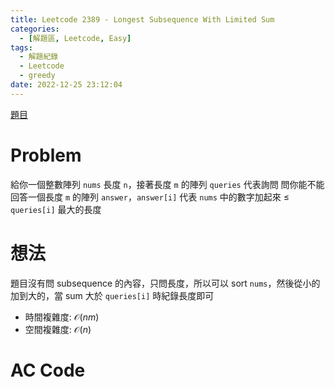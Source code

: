 ```yaml
---
title: Leetcode 2389 - Longest Subsequence With Limited Sum
categories:
  - [解題區, Leetcode, Easy]
tags:
  - 解題紀錄
  - Leetcode
  - greedy
date: 2022-12-25 23:12:04
---
```


[題目](https://leetcode.com/problems/longest-subsequence-with-limited-sum/description/)

# Problem

給你一個整數陣列 `nums` 長度 `n`，接著長度 `m` 的陣列 `queries` 代表詢問 
問你能不能回答一個長度 `m` 的陣列 `answer`，`answer[i]` 代表 `nums` 中的數字加起來 $\le$ `queries[i]` 最大的長度

# 想法

題目沒有問 subsequence 的內容，只問長度，所以可以 sort `nums`，然後從小的加到大的，當 sum 大於 `queries[i]` 時紀錄長度即可

- 時間複雜度: $\mathcal{O}(nm)$
- 空間複雜度: $\mathcal{O}(n)$

# AC Code

<script src="https://emgithub.com/embed-v2.js?target=https%3A%2F%2Fgithub.com%2Froy4801%2Fsolved_problems%2Fblob%2Fmaster%2Fleetcode%2F2389.cpp%23L17-L38&style=github&type=code&showBorder=on&showLineNumbers=on&showFileMeta=on&showFullPath=on&showCopy=on"></script>

